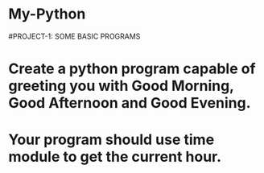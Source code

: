 # My-Python
#PROJECT-1: SOME BASIC PROGRAMS 
# Create a python program capable of greeting you with Good Morning, Good Afternoon and Good Evening.
# Your program should use time module to get the current hour.

